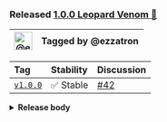 ### Released [1.0.0 Leopard Venom 🐆][release-url]

| <img src="https://avatars.githubusercontent.com/u/100152?u=2d625417e12ad2b9cf55a3897e9a36b1bc145133&v=4" width="32" alt="@ezzatron" title="@ezzatron"> | Tagged by @ezzatron |
| :-: | :-: |

| Tag                 | Stability | Discussion            |
| :------------------ | :-------- | :-------------------- |
| [`v1.0.0`][tag-url] | ✅ Stable | [#42][discussion-url] |

<details><summary><strong>Release body</strong></summary></details>

[discussion-url]: https://github.com/eloquent/github-release-action/discussions/42
[release-url]: https://github.com/eloquent/github-release-action/releases/tag/v1.0.0
[tag-url]: https://github.com/eloquent/github-release-action/tree/v3.0.0
